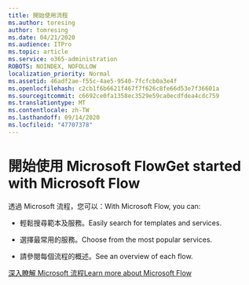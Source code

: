 ```yaml
---
title: 開始使用流程
ms.author: toresing
author: tomresing
ms.date: 04/21/2020
ms.audience: ITPro
ms.topic: article
ms.service: o365-administration
ROBOTS: NOINDEX, NOFOLLOW
localization_priority: Normal
ms.assetid: 46adf2ae-f55c-4ae5-9540-7fcfcb0a3e4f
ms.openlocfilehash: c2cb1f6b6621f467f7f626c8fe66d53e7f36601a
ms.sourcegitcommit: c6692ce0fa1358ec3529e59ca0ecdfdea4cdc759
ms.translationtype: MT
ms.contentlocale: zh-TW
ms.lasthandoff: 09/14/2020
ms.locfileid: "47707378"
---
```

# <a name="get-started-with-microsoft-flow"></a><span data-ttu-id="d994d-102">開始使用 Microsoft Flow</span><span class="sxs-lookup"><span data-stu-id="d994d-102">Get started with Microsoft Flow</span></span>

<span data-ttu-id="d994d-103">透過 Microsoft 流程，您可以：</span><span class="sxs-lookup"><span data-stu-id="d994d-103">With Microsoft Flow, you can:</span></span>
  
- <span data-ttu-id="d994d-104">輕鬆搜尋範本及服務。</span><span class="sxs-lookup"><span data-stu-id="d994d-104">Easily search for templates and services.</span></span>
    
- <span data-ttu-id="d994d-105">選擇最常用的服務。</span><span class="sxs-lookup"><span data-stu-id="d994d-105">Choose from the most popular services.</span></span>
    
- <span data-ttu-id="d994d-106">請參閱每個流程的概述。</span><span class="sxs-lookup"><span data-stu-id="d994d-106">See an overview of each flow.</span></span>
    
[<span data-ttu-id="d994d-107">深入瞭解 Microsoft 流程</span><span class="sxs-lookup"><span data-stu-id="d994d-107">Learn more about Microsoft Flow</span></span>](https://go.microsoft.com/fwlink/?linkid=874446)
  

